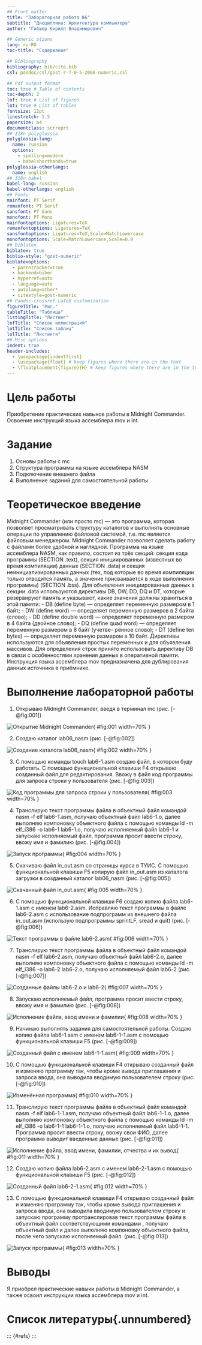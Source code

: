 ```yaml
---
## Front matter
title: "Лабораторная работа №6"
subtitle: "Дисциплина: Архитектура компьютера"
author: "Гибшер Кирилл Владимирович"

## Generic otions
lang: ru-RU
toc-title: "Содержание"

## Bibliography
bibliography: bib/cite.bib
csl: pandoc/csl/gost-r-7-0-5-2008-numeric.csl

## Pdf output format
toc: true # Table of contents
toc-depth: 2
lof: true # List of figures
lot: true # List of tables
fontsize: 12pt
linestretch: 1.5
papersize: a4
documentclass: scrreprt
## I18n polyglossia
polyglossia-lang:
  name: russian
  options:
	- spelling=modern
	- babelshorthands=true
polyglossia-otherlangs:
  name: english
## I18n babel
babel-lang: russian
babel-otherlangs: english
## Fonts
mainfont: PT Serif
romanfont: PT Serif
sansfont: PT Sans
monofont: PT Mono
mainfontoptions: Ligatures=TeX
romanfontoptions: Ligatures=TeX
sansfontoptions: Ligatures=TeX,Scale=MatchLowercase
monofontoptions: Scale=MatchLowercase,Scale=0.9
## Biblatex
biblatex: true
biblio-style: "gost-numeric"
biblatexoptions:
  - parentracker=true
  - backend=biber
  - hyperref=auto
  - language=auto
  - autolang=other*
  - citestyle=gost-numeric
## Pandoc-crossref LaTeX customization
figureTitle: "Рис."
tableTitle: "Таблица"
listingTitle: "Листинг"
lofTitle: "Список иллюстраций"
lotTitle: "Список таблиц"
lolTitle: "Листинги"
## Misc options
indent: true
header-includes:
  - \usepackage{indentfirst}
  - \usepackage{float} # keep figures where there are in the text
  - \floatplacement{figure}{H} # keep figures where there are in the text
---
```


# Цель работы

Приобретение практических навыков работы в Midnight Commander. Освоение
инструкций языка ассемблера mov и int.

# Задание

1.	Основы работы с mc
2.	Структура программы на языке ассемблера NASM
3.	Подключение внешнего файла
4.	Выполнение заданий для самостоятельной работы

# Теоретическое введение

Midnight Commander (или просто mc) — это программа, которая позволяет просматривать структуру каталогов и выполнять основные операции по управлению файловой системой, т.е. mc является файловым менеджером. Midnight Commander позволяет сделать работу с файлами более удобной и наглядной. Программа на языке ассемблера NASM, как правило, состоит из трёх секций: секция кода программы (SECTION .text), секция инициированных (известных во время компиляции) данных (SECTION .data) и секция неинициализированных данных (тех, под которые во время компиляции только отводится память, а значение присваивается в ходе выполнения программы) (SECTION .bss). Для объявления инициированных данных в секции .data используются директивы DB, DW, DD, DQ и DT, которые резервируют память и указывают, какие значения должны храниться в этой памяти: - DB (define byte) — определяет переменную размером в 1 байт; - DW (define word) — определяет переменную размеров в 2 байта (слово); - DD (define double word) — определяет переменную размером в 4 байта (двойное слово); - DQ (define quad word) — определяет переменную размером в 8 байт (учетве- рённое слово); - DT (define ten bytes) — определяет переменную размером в 10 байт. Директивы используются для объявления простых переменных и для объявления массивов. Для определения строк принято использовать директиву DB в связи с особенностями хранения данных в оперативной памяти. Инструкция языка ассемблера mov предназначена для дублирования данных источника в приёмнике.

# Выполнение лабораторной работы

1. Открываю Midnight Commander, введя в терминал mc (рис. [-@fig:001])

![Открытие Midnight Commander](image/1.jpg){ #fig:001 width=70% }

2. Создаю каталог lab06_nasm (рис. [-@fig:002])

![Создание каталога lab06_nasm](image/2.jpg){ #fig:002 width=70% }

3. С помощью команды touch lab6-1.asm создаю файл, в котором буду работать. С помощью функциональной клавиши F4 открываю созданный файл для редактирования. Ввожу в файл код программы для запроса строки у пользователя (рис. [-@fig:003])

![Код программы для запроса строки у пользователя](image/3.jpg){ #fig:003 width=70% }

4. Транслирую текст программы файла в объектный файл командой nasm -f elf lab6-1.asm, получаю объектный файл lab6-1.o, далее выполняю компоновку объектного файла с помощью команды ld -m elf_i386 -o lab6-1 lab6-1.o, получаю исполняемый файл lab6-1  и запускаю исполняемый файл, программа просит ввести строку, ввожу имя и фамилию (рис. [-@fig:004])

![Запуск программы](image/4.jpg){ #fig:004 width=70% }


5. Скачиваю файл in_out.asm со страницы курса в ТУИС. С помощью функциональной клавиши F5 копирую файл in_out.asm из каталога загрузки в созданный каталог lab06_nasm (рис. [-@fig:005]) 

![Скачанный файл in_out.asm](image/5.jpg){ #fig:005 width=70% }

6. С помощью функциональной клавиши F6 создаю копию файла lab6-1.asm с именем lab6-2.asm. Исправляю текст программы в файле lab6-2.asm с использование подпрограмм из внешнего файла in_out.asm (использую подпрограммы sprintLF, sread и quit) (рис. [-@fig:006])

![Текст программы в файле lab6-2.asm](image/6.jpg){ #fig:006 width=70% }

7. Транслирую текст программы файла в объектный файл командой nasm -f elf lab6-2.asm, получаю объектный файл lab6-2.o, далее выполняю компоновку объектного файла с помощью команды ld -m elf_i386 -o lab6-2 lab6-2.o, получаю исполняемый файл lab6-2 (рис. [-@fig:007])

![Созданные файлы lab6-2.o и lab6-2](image/7.jpg){ #fig:007 width=70% }

8. Запускаю исполняемый файл, программа просит ввести строку, ввожу имя и фамилию (рис. [-@fig:008])

![Исполнение файла, ввод имени и фамилии](image/8.jpg){ #fig:008 width=70% }

9. Начинаю выполнять задания для самостоятельной работы. Создаю копию файла lab6-1.asm с именем lab6-1-1.asm с помощью функциональной клавиши F5 (рис. [-@fig:009]) 

![Созданный файл с именем lab6-1-1.asm](image/9.jpg){ #fig:009 width=70% }

10. С помощью функциональной клавиши F4 открываю созданный файл и изменяю программу так, чтобы кроме вывода приглашения и запроса ввода, она выводила вводимую пользователем строку (рис. [-@fig:010])

![Изменённая программа](image/10.jpg){ #fig:010 width=70% }

11. Транслирую текст программы файла в объектный файл командой nasm -f elf lab6-1-1.asm, получаю объектный файл lab6-1-1.o, далее выполняю компоновку объектного файла с помощью команды ld -m elf_i386 -o lab6-1-1 lab6-1-1.o, получаю исполняемый файл lab6-1-1. Программа просит ввести строку, ввожу свои ФИО, далее программа выводит введенные данные (рис. [-@fig:011])

![Исполнение файла, ввод имени, фамилии, отчества и их вывод](image/11.jpg){ #fig:011 width=70% }

12. Создаю копию файла lab6-2.asm с именем lab6-2-1.asm с помощью функциональной клавиши F5 (рис. [-@fig:012]) 

![Созданный файл lab6-2-1.asm](image/12.jpg){ #fig:012 width=70% }

13. С помощью функциональной клавиши F4 открываю созданный файл и изменяю программу так, чтобы кроме вывода приглашения и запроса ввода, она выводила вводимую пользователем строку и запускаю программу протранслировав текст программы файла в объектный файл соответствующими командами , получаю объектный файл и далее выполняю компоновку объектного файла, после чего запускаю исполняемый файл. (рис. [-@fig:013])

![Запуск программы](image/13.jpg){ #fig:013 width=70% }





# Выводы

Я приобрел практические навыки работы в Midnight Commander, а также освоил
инструкции языка ассемблера mov и int.

# Список литературы{.unnumbered}

::: {#refs}
:::
